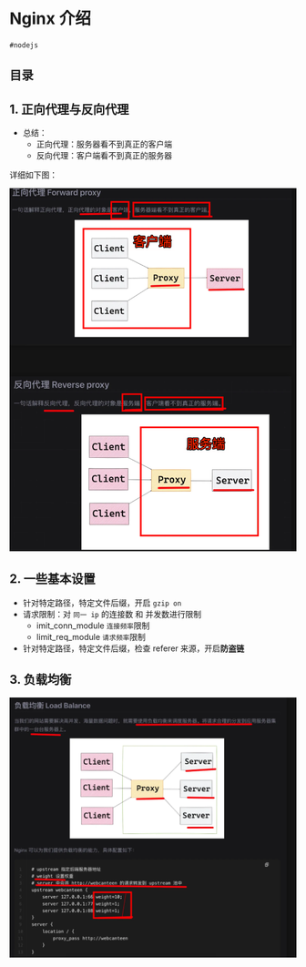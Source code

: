 
# Nginx 介绍

`#nodejs` 


## 目录
<!-- toc -->
 ## 1. 正向代理与反向代理 

- 总结：
	- 正向代理：服务器看不到真正的客户端
	- 反向代理：客户端看不到真正的服务器

详细如下图：

![图片&文件](./files/20241025-4.png)

## 2. 一些基本设置

- 针对特定路径，特定文件后缀，开启 `gzip on`
- 请求限制：对 `同一 ip` 的连接数 和 并发数进行限制
	- imit_conn_module `连接频率`限制
	- limit_req_module `请求频率`限制
- 针对特定路径，特定文件后缀，检查 referer 来源，开启**防盗链**

## 3. 负载均衡

![图片&文件](./files/20241025-5.png)

